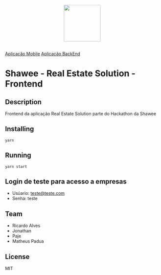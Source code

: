 <p align="center">
<a href="#" alt="Shawee">
  <img src="https://realestatesolution.netlify.com/static/media/logo.5b0f9f47.png" height="120px"></a></p>

<br />
<a href="" alt="SHAWEE">Aplicação Mobile</a>
<a href="" alt="SHAWEE">Aplicação BackEnd</a>

# Shawee - Real Estate Solution - Frontend

## Description

Frontend da aplicação Real Estate Solution parte do Hackathon da Shawee

## Installing

`yarn`

## Running

`yarn start`

## Login de teste para acesso a empresas

- Usúario: teste@teste.com
- Senha: teste

## Team

- Ricardo Alves
- Jonathan 
- Paje
- Matheus Padua

## License

MIT
